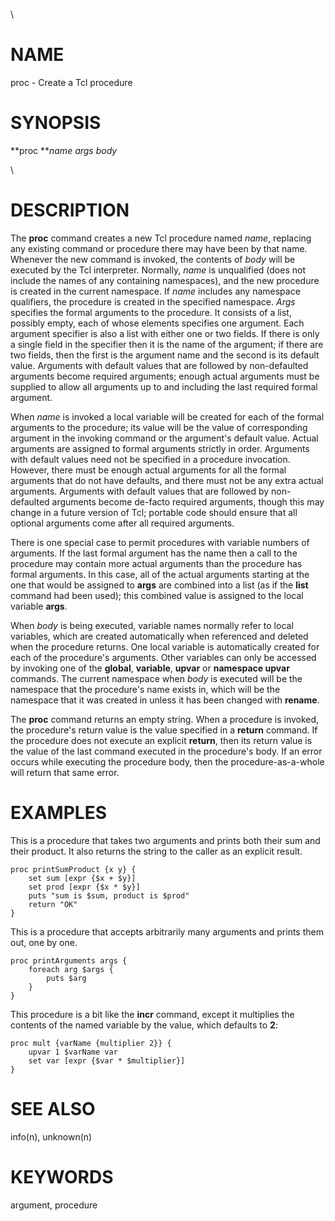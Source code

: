 \

# NAME

proc - Create a Tcl procedure

# SYNOPSIS

**proc ***name args body*

\

# DESCRIPTION

The **proc** command creates a new Tcl procedure named *name*, replacing
any existing command or procedure there may have been by that name.
Whenever the new command is invoked, the contents of *body* will be
executed by the Tcl interpreter. Normally, *name* is unqualified (does
not include the names of any containing namespaces), and the new
procedure is created in the current namespace. If *name* includes any
namespace qualifiers, the procedure is created in the specified
namespace. *Args* specifies the formal arguments to the procedure. It
consists of a list, possibly empty, each of whose elements specifies one
argument. Each argument specifier is also a list with either one or two
fields. If there is only a single field in the specifier then it is the
name of the argument; if there are two fields, then the first is the
argument name and the second is its default value. Arguments with
default values that are followed by non-defaulted arguments become
required arguments; enough actual arguments must be supplied to allow
all arguments up to and including the last required formal argument.

When *name* is invoked a local variable will be created for each of the
formal arguments to the procedure; its value will be the value of
corresponding argument in the invoking command or the argument\'s
default value. Actual arguments are assigned to formal arguments
strictly in order. Arguments with default values need not be specified
in a procedure invocation. However, there must be enough actual
arguments for all the formal arguments that do not have defaults, and
there must not be any extra actual arguments. Arguments with default
values that are followed by non-defaulted arguments become de-facto
required arguments, though this may change in a future version of Tcl;
portable code should ensure that all optional arguments come after all
required arguments.

There is one special case to permit procedures with variable numbers of
arguments. If the last formal argument has the name then a call to the
procedure may contain more actual arguments than the procedure has
formal arguments. In this case, all of the actual arguments starting at
the one that would be assigned to **args** are combined into a list (as
if the **list** command had been used); this combined value is assigned
to the local variable **args**.

When *body* is being executed, variable names normally refer to local
variables, which are created automatically when referenced and deleted
when the procedure returns. One local variable is automatically created
for each of the procedure\'s arguments. Other variables can only be
accessed by invoking one of the **global**, **variable**, **upvar** or
**namespace upvar** commands. The current namespace when *body* is
executed will be the namespace that the procedure\'s name exists in,
which will be the namespace that it was created in unless it has been
changed with **rename**.

The **proc** command returns an empty string. When a procedure is
invoked, the procedure\'s return value is the value specified in a
**return** command. If the procedure does not execute an explicit
**return**, then its return value is the value of the last command
executed in the procedure\'s body. If an error occurs while executing
the procedure body, then the procedure-as-a-whole will return that same
error.

# EXAMPLES

This is a procedure that takes two arguments and prints both their sum
and their product. It also returns the string to the caller as an
explicit result.

    proc printSumProduct {x y} {
        set sum [expr {$x + $y}]
        set prod [expr {$x * $y}]
        puts "sum is $sum, product is $prod"
        return "OK"
    }

This is a procedure that accepts arbitrarily many arguments and prints
them out, one by one.

    proc printArguments args {
        foreach arg $args {
            puts $arg
        }
    }

This procedure is a bit like the **incr** command, except it multiplies
the contents of the named variable by the value, which defaults to
**2**:

    proc mult {varName {multiplier 2}} {
        upvar 1 $varName var
        set var [expr {$var * $multiplier}]
    }

# SEE ALSO

info(n), unknown(n)

# KEYWORDS

argument, procedure

